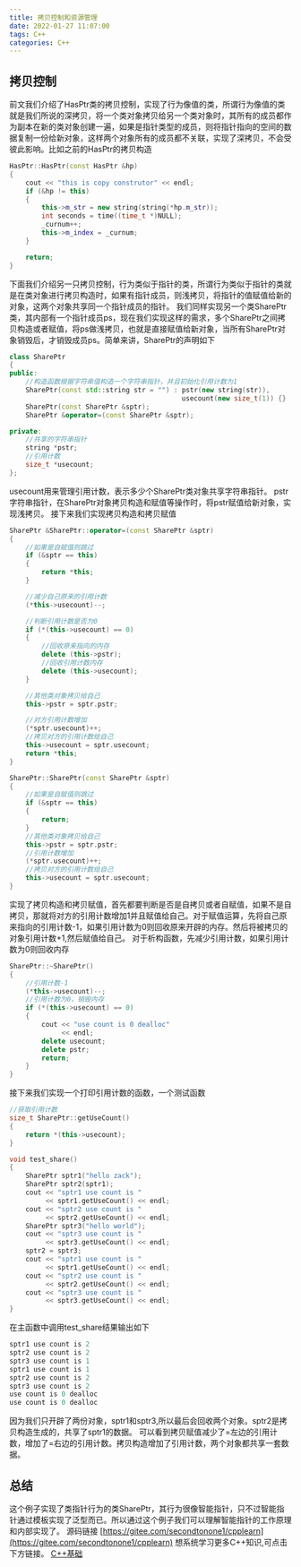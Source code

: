 ```yaml
---
title: 拷贝控制和资源管理
date: 2022-01-27 11:07:00
tags: C++
categories: C++
---
```

## 拷贝控制
前文我们介绍了HasPtr类的拷贝控制，实现了行为像值的类，所谓行为像值的类就是我们所说的深拷贝，将一个类对象拷贝给另一个类对象时，其所有的成员都作为副本在新的类对象创建一遍，如果是指针类型的成员，则将指针指向的空间的数据复制一份给新对象，这样两个对象所有的成员都不关联，实现了深拷贝，不会受彼此影响。比如之前的HasPtr的拷贝构造
``` cpp
HasPtr::HasPtr(const HasPtr &hp)
{
    cout << "this is copy construtor" << endl;
    if (&hp != this)
    {
        this->m_str = new string(string(*hp.m_str));
        int seconds = time((time_t *)NULL);
        _curnum++;
        this->m_index = _curnum;
    }

    return;
}
```
<!--more-->
下面我们介绍另一只拷贝控制，行为类似于指针的类，所谓行为类似于指针的类就是在类对象进行拷贝构造时，如果有指针成员，则浅拷贝，将指针的值赋值给新的对象，这两个对象共享同一个指针成员的指针。
我们同样实现另一个类SharePtr类，其内部有一个指针成员ps，现在我们实现这样的需求，多个SharePtr之间拷贝构造或者赋值，将ps做浅拷贝，也就是直接赋值给新对象，当所有SharePtr对象销毁后，才销毁成员ps。简单来讲，SharePtr的声明如下
``` cpp 
class SharePtr
{
public:
    //构造函数根据字符串值构造一个字符串指针，并且初始化引用计数为1
    SharePtr(const std::string str = "") : pstr(new string(str)),
                                           usecount(new size_t(1)) {}
    SharePtr(const SharePtr &sptr);
    SharePtr &operator=(const SharePtr &sptr);

private:
    //共享的字符串指针
    string *pstr;
    //引用计数
    size_t *usecount;
};
```
usecount用来管理引用计数，表示多少个SharePtr类对象共享字符串指针。
pstr字符串指针，在SharePtr对象拷贝构造和赋值等操作时，将pstr赋值给新对象，实现浅拷贝。
接下来我们实现拷贝构造和拷贝赋值
``` cpp 
SharePtr &SharePtr::operator=(const SharePtr &sptr)
{
    //如果是自赋值则跳过
    if (&sptr == this)
    {
        return *this;
    }

    //减少自己原来的引用计数
    (*this->usecount)--;

    //判断引用计数是否为0
    if (*(this->usecount) == 0)
    {
        //回收原来指向的内存
        delete (this->pstr);
        //回收引用计数内存
        delete (this->usecount);
    }

    //其他类对象拷贝给自己
    this->pstr = sptr.pstr;

    //对方引用计数增加
    (*sptr.usecount)++;
    //拷贝对方的引用计数给自己
    this->usecount = sptr.usecount;
    return *this;
}

SharePtr::SharePtr(const SharePtr &sptr)
{
    //如果是自赋值则跳过
    if (&sptr == this)
    {
        return;
    }
    //其他类对象拷贝给自己
    this->pstr = sptr.pstr;
    //引用计数增加
    (*sptr.usecount)++;
    //拷贝对方的引用计数给自己
    this->usecount = sptr.usecount;
}
```
实现了拷贝构造和拷贝赋值，首先都要判断是否是自拷贝或者自赋值，如果不是自拷贝，那就将对方的引用计数增加1并且赋值给自己。对于赋值运算，先将自己原来指向的引用计数-1，如果引用计数为0则回收原来开辟的内存。然后将被拷贝的对象引用计数+1,然后赋值给自己。
对于析构函数，先减少引用计数，如果引用计数为0则回收内存
``` cpp
SharePtr::~SharePtr()
{
    //引用计数-1
    (*this->usecount)--;
    //引用计数为0，销毁内存
    if (*(this->usecount) == 0)
    {
        cout << "use count is 0 dealloc"
             << endl;
        delete usecount;
        delete pstr;
        return;
    }
}
```
接下来我们实现一个打印引用计数的函数，一个测试函数
``` cpp
//获取引用计数
size_t SharePtr::getUseCount()
{
    return *(this->usecount);
}

void test_share()
{
    SharePtr sptr1("hello zack");
    SharePtr sptr2(sptr1);
    cout << "sptr1 use count is "
         << sptr1.getUseCount() << endl;
    cout << "sptr2 use count is "
         << sptr2.getUseCount() << endl;
    SharePtr sptr3("hello world");
    cout << "sptr3 use count is "
         << sptr3.getUseCount() << endl;
    sptr2 = sptr3;
    cout << "sptr1 use count is "
         << sptr1.getUseCount() << endl;
    cout << "sptr2 use count is "
         << sptr2.getUseCount() << endl;
    cout << "sptr3 use count is "
         << sptr3.getUseCount() << endl;
}
```
在主函数中调用test_share结果输出如下
``` cpp
sptr1 use count is 2
sptr2 use count is 2
sptr3 use count is 1
sptr1 use count is 1
sptr2 use count is 2
sptr3 use count is 2
use count is 0 dealloc
use count is 0 dealloc
```
因为我们只开辟了两份对象，sptr1和sptr3,所以最后会回收两个对象。sptr2是拷贝构造生成的，共享了sptr1的数据。
可以看到拷贝赋值减少了=左边的引用计数，增加了=右边的引用计数。拷贝构造增加了引用计数，两个对象都共享一套数据。
## 总结
这个例子实现了类指针行为的类SharePtr，其行为很像智能指针，只不过智能指针通过模板实现了泛型而已。所以通过这个例子我们可以理解智能指针的工作原理和内部实现了。
源码链接
[https://gitee.com/secondtonone1/cpplearn](https://gitee.com/secondtonone1/cpplearn)
想系统学习更多C++知识,可点击下方链接。
[C++基础](https://llfc.club/category?catid=225RaiVNI8pFDD5L4m807g7ZwmF#!aid/23uSgIjfVfmwfhNGMprDFxL0uKL)
